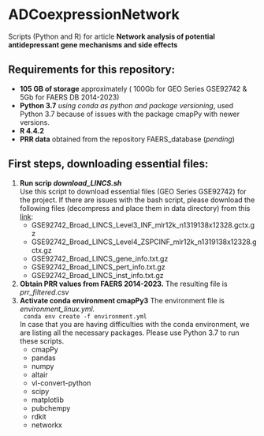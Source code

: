 # ADCoexpressionNetwork
Scripts (Python and R) for article <b>Network analysis of potential antidepressant gene mechanisms and side effects </b>

## Requirements for this repository:
<ul>
  <li> <b>105 GB of storage</b> approximately ( 100Gb for GEO Series GSE92742 & 5Gb for FAERS DB 2014-2023)
  </li>
  <li> <b>Python 3.7</b> <i>using conda as python and package versioning</i>,  used Python 3.7 because of issues with the package cmapPy with newer versions. 
  </li>
  <li> <b>R 4.4.2</b>
  </li>
  <li> <b>PRR data</b> obtained from the repository FAERS_database (<i>pending</i>)
  </li>
</ul>

## First steps, downloading essential files:
<ol>
  <li> <b>Run scrip <i>download_LINCS.sh</i></b> </br> Use this script to download essential files (GEO Series GSE92742) for the project. If there are issues with the bash script, please download the following files (decompress and place them in data directory) from this <a href="https://www.ncbi.nlm.nih.gov/geo/query/acc.cgi?acc=GSE92742">link</a>:
    <ul>
      <li>GSE92742_Broad_LINCS_Level3_INF_mlr12k_n1319138x12328.gctx.gz</li>
      <li>GSE92742_Broad_LINCS_Level4_ZSPCINF_mlr12k_n1319138x12328.gctx.gz</li>
      <li>GSE92742_Broad_LINCS_gene_info.txt.gz</li>
      <li>GSE92742_Broad_LINCS_pert_info.txt.gz</li>
      <li>GSE92742_Broad_LINCS_inst_info.txt.gz</li>
    </ul>
  </li>
  <li> <b>Obtain PRR values from FAERS 2014-2023.</b> The resulting file is <i>prr_filtered.csv</i>
  </li>
  <li> <b>Activate conda environment cmapPy3</b> The environment file is <i>environment_linux.yml.</i></br>
    <code> conda env create -f environment.yml </code>
    </br>In case that you are having difficulties with the conda environment, we are listing all the necessary packages. Please use Python 3.7 to run these scripts. 
    <ul>
      <li>cmapPy</li>
      <li>pandas</li>
      <li>numpy</li>
      <li>altair</li>
      <li>vl-convert-python</li>
      <li>scipy</li>
      <li>matplotlib</li>
      <li>pubchempy</li>
      <li>rdkit</li>
      <li>networkx</li>
    </ul>
  </li>
</ol>
